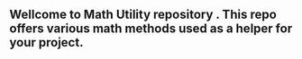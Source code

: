 ## Wellcome to Math Utility repository . This repo offers various math methods used as a helper for your project.